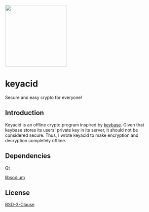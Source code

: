 <img height="200" width="200" src="https://raw.githubusercontent.com/keyacid/keyacid/stable/keyacid/icons/origin.png" />

# keyacid

Secure and easy crypto for everyone!

## Introduction

Keyacid is an offline crypto program inspired by [keybase](https://keybase.io). Given that keybase stores its users' private key in its server, it should not be considered secure. Thus, I wrote keyacid to make encryption and decryption completely offline.

## Dependencies

[Qt](http://www.qt.io/)

[libsodium](https://download.libsodium.org/doc/)

## License

[BSD-3-Clause](https://github.com/yvbbrjdr/keyacid/blob/master/LICENSE)
